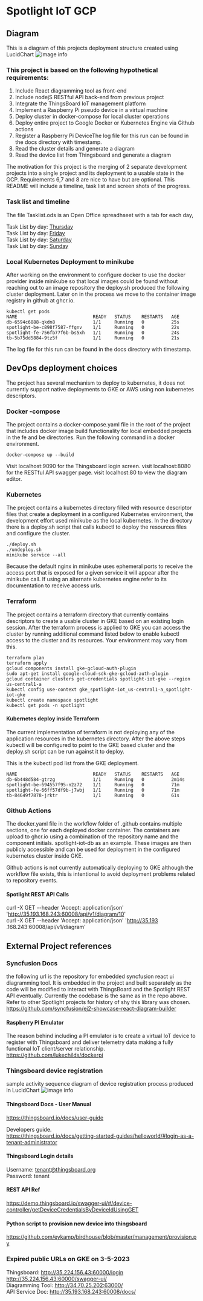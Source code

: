 # Spotlight IoT GCP

## Diagram 
This is a diagram of this projects deployment structure created using LucidChart 
![image info](./docs/spotlight-k8s-tb-pi-java-node-sm.jpg)

### This project is based on the following hypothetical requirements:
1. Include React diagramming tool as front-end
2. Include nodejS RESTful API back-end from previous project
3. Integrate the ThingsBoard IoT management platform
4. Implement a Raspberry Pi pseudo device in a virtual machine
5. Deploy cluster in docker-compose for local cluster operations
6. Deploy entire project to Google Docker or Kubernetes Engine via Github actions
7. Register a Raspberry Pi DeviceThe log file for this run can be found in the docs directory with timestamp.
8. Read the cluster details and generate a diagram
9. Read the device list from Thingsboard and generate a diagram

The motivation for this project is the merging of 2 separate development projects into a single project and its deployment to a usable state in the GCP. Requirements 6,7 and 8 are nice to have but are optional. This README will include a timeline, task list and screen shots of the progress. 

### Task list and timeline 
The file Tasklist.ods is an Open Office spreadhseet with a tab for each day, 

Task List by day: [Thursday](TaskList-23.md)   
Task List by day: [Friday](TaskList-24.md)   
Task List by day: [Saturday](TaskList-25.md)   
Task List by day: [Sunday](TaskList-26.md)   

### Local Kubernetes Deployment to minikube
After working on the environment to configure docker to use the docker provider inside minikube so that local images could be found without reaching out to an image repository the deploy.sh produced the following cluster deployment. Later on in the process we move to the container image registry in github at ghcr.io.

```
kubectl get pods
NAME                            READY   STATUS    RESTARTS   AGE
db-6594c6888-qkdn8              1/1     Running   0          25s
spotlight-be-c898f7587-ffgnv    1/1     Running   0          22s
spotlight-fe-756fb77f6b-bs5xh   1/1     Running   0          24s
tb-5b75dd5884-9tz5f             1/1     Running   0          21s
```
The log file for this run can be found in the docs directory with timestamp.

## DevOps deployment choices
The project has several mechanism to deploy to kubernetes, it does not currently support native deployments to GKE or AWS using non kubernetes descriptors.

### Docker -compose
The project contains a docker-compose.yaml file in the root of the project that includes docker image build functionality for local embedded projects in the fe and be directories. Run the following command in a docker environment.

```
docker-compose up --build
```
Visit localhost:9090 for the Thingsboard login screen. 
visit localhost:8080 for the RESTful API swagger page. 
visit localhost:80 to view the diagram editor.

### Kubernetes
The project contains a kubernetes directory filled with resource descriptor files that create a deployment in a configured Kubernetes environment, the development effort used minikube as the local kubernetes. In the directory there is a deploy.sh script that calls kubectl to deploy the resources files and configure the cluster. 

```
./deploy.sh
./undeploy.sh
minikube service --all
```
Because the default nginx in minikube uses ephemeral ports to receive the access port that is exposed for a given service it will appear after the minikube call. If using an alternate kubernetes engine refer to its documentation to receive access urls.


### Terraform
The project contains a terraform directory that currently contains descriptors to create a usable cluster in GKE based on an existing login session. After the terraform process is applied to GKE you can access the cluster by running additional command listed below to enable kubectl access to the cluster and its resources. Your environment may vary from this.

```
terraform plan
terraform apply
gcloud components install gke-gcloud-auth-plugin
sudo apt-get install google-cloud-sdk-gke-gcloud-auth-plugin
gcloud container clusters get-credentials spotlight-iot-gke --region us-central1-a
kubectl config use-context gke_spotlight-iot_us-central1-a_spotlight-iot-gke
kubectl create namespace spotlight
kubectl get pods -n spotlight

```
#### Kubernetes deploy inside Terraform
The current implementation of terraform is not deploying any of the application resources in the kubernetes directory. After the above steps kubectl will be configured to point to the GKE based cluster and the deploy.sh script can be run against it to deploy.

This is the kubectl pod list from the GKE deployment.

```
NAME                            READY   STATUS    RESTARTS   AGE
db-6b448d584-gtrzg              1/1     Running   0          2m14s
spotlight-be-694557f95-n2z72    1/1     Running   0          71m
spotlight-fe-66ff57df9b-j7wbj   1/1     Running   0          71m
tb-84649f7878-jrktr             1/1     Running   0          61s
```

### Github Actions
The docker.yaml file in the workflow folder of .github contains multiple sections, one for each deployed docker container. The containers are upload to ghcr.io using a combination of the repository name and the component initials. spotlight-iot-db as an example. These images are then publicly accessible and can be used for deployment in the configured kubernetes cluster inside GKE.

Github actions is not currently automatically deploying to GKE although the workflow file exists, this is intentional to avoid deployment problems related to repository events.


#### Spotlight REST API Calls  

curl -X GET --header 'Accept: application/json' 'http://35.193.168.243:60008/api/v1/diagram/10'  
curl -X GET --header 'Accept: application/json' 'http://35.193 .168.243:60008/api/v1/diagram'  


## External Project references

### Syncfusion Docs
the following url is the repository for embedded syncfusion react ui diagramming tool. 
It is embedded in the project and built separately as the code will be modified to interact with ThingsBoard and the Spotlight REST API eventually. Currently the codebase is the same as in the repo above. Refer to other Spotlight projects for history of shy this library was chosen.  
https://github.com/syncfusion/ej2-showcase-react-diagram-builder

#### Raspberry PI Emulator
The reason behind including a PI emulator is to create a virtual IoT device to register with Thingsboard and deliver telemetry data making a fully functional IoT client/server relationship.  
https://github.com/lukechilds/dockerpi

### Thingsboard device registration 
sample activity sequence diagram of device registration process produced in LucidChart
![image info](./docs/spotlight-k8s-IoT-reg-seq-sm.jpg)


#### Thingsboard Docs - User Manual
https://thingsboard.io/docs/user-guide

Developers guide.  
https://thingsboard.io/docs/getting-started-guides/helloworld/#login-as-a-tenant-administrator

#### Thingsboard Login details  
Username: tenant@thingsboard.org  
Password: tenant  

#### REST API Ref 
https://demo.thingsboard.io/swagger-ui/#/device-controller/getDeviceCredentialsByDeviceIdUsingGET

#### Python script to provision new device into thingsboard
 https://github.com/eykamp/birdhouse/blob/master/management/provision.py



### Expired public URLs on GKE on 3-5-2023
Thingsboard:         http://35.224.156.43:60000/login  http://35.224.156.43:60000/swagger-ui/  
Diagramming Tool:     http://34.70.25.202:63000/  
API Service Doc:      http://35.193.168.243:60008/docs/  
